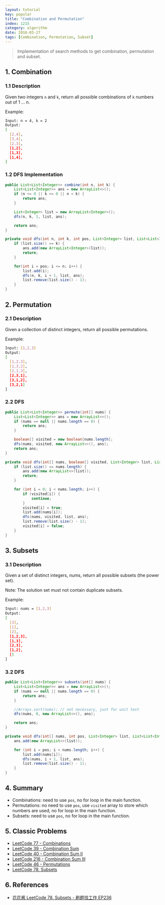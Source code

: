 ```yaml
---
layout: tutorial
key: popular
title: "Combination and Permutation"
index: 1215
category: algorithm
date: 2016-03-27
tags: [Combination, Permutation, Subset]
---
```


> Implementation of search methods to get combination, permutation and subset.

## 1. Combination
### 1.1 Description
Given two integers `n` and `k`, return all possible combinations of `k` numbers out of 1 ... n.

Example:
```sh
Input: n = 4, k = 2
Output:
[
  [2,4],
  [3,4],
  [2,3],
  [1,2],
  [1,3],
  [1,4],
]
```
### 1.2 DFS Implementation
```java
public List<List<Integer>> combine(int n, int k) {
    List<List<Integer>> ans = new ArrayList<>();
    if (n <= 0 || k <= 0 || n < k) {
        return ans;
    }

    List<Integer> list = new ArrayList<Integer>();
    dfs(n, k, 1, list, ans);

    return ans;
}

private void dfs(int n, int k, int pos, List<Integer> list, List<List<Integer>> ans) {
    if (list.size() == k) {
        ans.add(new ArrayList<Integer>(list));
        return;
    }

    for(int i = pos; i <= n; i++) {
        list.add(i);
        dfs(n, k, i + 1, list, ans);
        list.remove(list.size() - 1);
    }
}
```
## 2. Permutation
### 2.1 Description
Given a collection of distinct integers, return all possible permutations.

Example:
```sh
Input: [1,2,3]
Output:
[
  [1,2,3],
  [1,3,2],
  [2,1,3],
  [2,3,1],
  [3,1,2],
  [3,2,1]
]
```
### 2.2 DFS
```java
public List<List<Integer>> permute(int[] nums) {
    List<List<Integer>> ans = new ArrayList<>();
    if (nums == null || nums.length == 0) {
        return ans;
    }

    boolean[] visited = new boolean[nums.length];
    dfs(nums, visited, new ArrayList<>(), ans);
    return ans;
}

private void dfs(int[] nums, boolean[] visited, List<Integer> list, List<List<Integer>> ans) {
    if (list.size() == nums.length) {
        ans.add(new ArrayList<>(list));
        return;
    }

    for (int i = 0; i < nums.length; i++) {
        if (visited[i]) {
            continue;
        }
        visited[i] = true;
        list.add(nums[i]);
        dfs(nums, visited, list, ans);
        list.remove(list.size() - 1);
        visited[i] = false;
    }
}
```
## 3. Subsets
### 3.1 Description
Given a set of distinct integers, nums, return all possible subsets (the power set).

Note: The solution set must not contain duplicate subsets.

Example:
```sh
Input: nums = [1,2,3]
Output:
[
  [3],
  [1],
  [2],
  [1,2,3],
  [1,3],
  [2,3],
  [1,2],
  []
]
```
### 3.2 DFS
```java
public List<List<Integer>> subsets(int[] nums) {
    List<List<Integer>> ans = new ArrayList<>();
    if (nums == null || nums.length == 0) {
        return ans;
    }

    //Arrays.sort(nums); // not necessary, just for unit test
    dfs(nums, 0, new ArrayList<>(), ans);

    return ans;
}

private void dfs(int[] nums, int pos, List<Integer> list, List<List<Integer>> ans) {
    ans.add(new ArrayList<>(list));

    for (int i = pos; i < nums.length; i++) {
        list.add(nums[i]);
        dfs(nums, i + 1, list, ans);
        list.remove(list.size() - 1);
    }
}
```

## 4. Summary
* Combinations: need to use `pos`, no for loop in the main function.
* Permutations: no need to use `pos`, use `visited` array to store which numbers are used, no for loop in the main function.
* Subsets: need to use `pos`, no for loop in the main function.

## 5. Classic Problems
* [LeetCode 77 - Combinations](https://leetcode.com/problems/combinations/)
* [LeetCode 39 - Combination Sum](https://leetcode.com/problems/combination-sum/)
* [LeetCode 40 - Combination Sum II](https://leetcode.com/problems/combination-sum-ii/)
* [LeetCode 216 - Combination Sum III](https://leetcode.com/problems/combination-sum-iii/)
* [LeetCode 46 - Permutations](https://leetcode.com/problems/permutations/)
* [LeetCode 78. Subsets](https://leetcode.com/problems/subsets/)

## 6. References
* [花花酱 LeetCode 78. Subsets - 刷题找工作 EP236](https://www.youtube.com/watch?v=CUzm-buvH_8)
